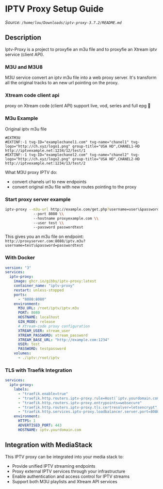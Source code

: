 # IPTV Proxy Setup Guide

*Source: `/home/lou/Downloads/iptv-proxy-3.7.2/README.md`*

## Description

Iptv-Proxy is a project to proxyfie an m3u file and to proxyfie an Xtream iptv service (client API).

### M3U and M3U8

M3U service convert an iptv m3u file into a web proxy server. It's transform all the original tracks to an new url pointing on the proxy.

### Xtream code client api

proxy on Xtream code (client API)
support live, vod, series and full epg 🚀

### M3u Example

Original iptv m3u file

```m3u
#EXTM3U
#EXTINF:-1 tvg-ID="examplechanel1.com" tvg-name="chanel1" tvg-logo="http://ch.xyz/logo1.png" group-title="USA HD",CHANEL1-HD
http://iptvexample.net:1234/12/test/1
#EXTINF:-1 tvg-ID="examplechanel2.com" tvg-name="chanel2" tvg-logo="http://ch.xyz/logo2.png" group-title="USA HD",CHANEL2-HD
http://iptvexample.net:1234/13/test/2
```

What M3U proxy IPTV do:
- convert chanels url to new endpoints
- convert original m3u file with new routes pointing to the proxy

### Start proxy server example

```bash
iptv-proxy --m3u-url http://example.com/get.php?username=user\&password=pass\&type=m3u_plus\&output=m3u8 \\
             --port 8080 \\
             --hostname proxyexample.com \\
             --user test \\
             --password passwordtest
```

This gives you an m3u file on endpoint:
`http://proxyserver.com:8080/iptv.m3u?username=test\&password=passwordtest`

### With Docker

```yaml
version: "3"
services:
  iptv-proxy:
    image: ghcr.io/gibby/iptv-proxy:latest
    container_name: "iptv-proxy"
    restart: unless-stopped
    ports:
      - "8080:8080"
    environment:
      M3U_URL: /root/iptv/iptv.m3u
      PORT: 8080
      HOSTNAME: localhost
      GIN_MODE: release
      # Xtream-code proxy configuration
      XTREAM_USER: xtream_user
      XTREAM_PASSWORD: xtream_password
      XTREAM_BASE_URL: "http://example.com:1234"
      USER: test
      PASSWORD: testpassword
    volumes:
      - ./iptv:/root/iptv
```

### TLS with Traefik Integration

```yaml
services:
  iptv-proxy:
    labels:
      - "traefik.enable=true"
      - "traefik.http.routers.iptv-proxy.rule=Host(`iptv.yourdomain.com`)"
      - "traefik.http.routers.iptv-proxy.entrypoints=websecure"
      - "traefik.http.routers.iptv-proxy.tls.certresolver=letsencrypt"
      - "traefik.http.services.iptv-proxy.loadbalancer.server.port=8080"
    environment:
      HTTPS: 1
      ADVERTISED_PORT: 443
      HOSTNAME: iptv.yourdomain.com
```

## Integration with MediaStack

This IPTV proxy can be integrated into your media stack to:
- Provide unified IPTV streaming endpoints
- Proxy external IPTV services through your infrastructure
- Enable authentication and access control for IPTV streams
- Support both M3U playlists and Xtream API services

